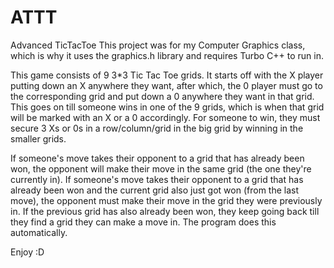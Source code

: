 # ATTT
 Advanced TicTacToe
 This project was for my Computer Graphics class, which is why it uses the graphics.h library and requires Turbo C++ to run in.

This game consists of 9 3*3 Tic Tac Toe grids. 
It starts off with the X player putting down an X anywhere they want, after which, the 0 player must go to the corresponding grid and put down a 0 anywhere they want in that grid. This goes on till someone wins in one of the 9 grids, which is when that grid will be marked with an X or a 0 accordingly. For someone to win, they must secure 3 Xs or 0s in a row/column/grid in the big grid by winning in the smaller grids.

If someone's move takes their opponent to a grid that has already been won, the opponent will make their move in the same grid (the one they're currently in). 
If someone's move takes their opponent to a grid that has already been won and the current grid also just got won (from the last move), the opponent must make their move in the grid they were previously in. If the previous grid has also already been won, they keep going back till they find a grid they can make a move in. 
The program does this automatically.

Enjoy :D
